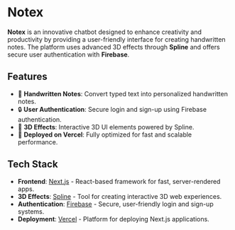 # Notex

**Notex** is an innovative chatbot designed to enhance creativity and productivity by providing a user-friendly interface for creating handwritten notes. The platform uses advanced 3D effects through **Spline** and offers secure user authentication with **Firebase**.

## Features

- 📝 **Handwritten Notes**: Convert typed text into personalized handwritten notes.
- 🔒 **User Authentication**: Secure login and sign-up using Firebase authentication.
- 🎨 **3D Effects**: Interactive 3D UI elements powered by Spline.
- 🚀 **Deployed on Vercel**: Fully optimized for fast and scalable performance.

## Tech Stack

- **Frontend**: [Next.js](https://nextjs.org/) - React-based framework for fast, server-rendered apps.
- **3D Effects**: [Spline](https://spline.design/) - Tool for creating interactive 3D web experiences.
- **Authentication**: [Firebase](https://firebase.google.com/) - Secure, user-friendly login and sign-up systems.
- **Deployment**: [Vercel](https://vercel.com/) - Platform for deploying Next.js applications.

